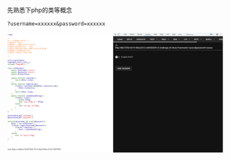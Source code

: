 先熟悉下php的类等概念
```plsql
?username=xxxxxx&password=xxxxxx
```
![image.png](./images/20231017_2356444465.png)
